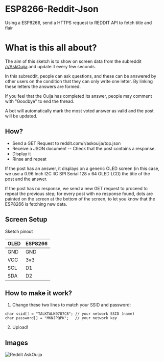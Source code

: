 # ESP8266-Reddit-Json
Using a ESP8266, send a HTTPS request to REDDIT API to fetch title and flair

# What is this all about?

The aim of this sketch is to show on screen data from the subreddit [/r/AskOuija] and update it every few seconds.

In this subreddit, people can ask questions, and these can be answered by other users on the condition that they can only write one letter.  By linking these letters the answers are formed.

If you feel that the Ouija has completed its answer, people may comment with "Goodbye" to end the thread.

A bot will automatically mark the most voted answer as valid and the post will be updated.

## How?

- Send a GET Request to reddit.com/r/askouija/top.json
- Receive a JSON document
-- Check that the post contains a response.
- Display it
- Rinse and repeat

If the post has an answer, it displays on a generic OLED screen (in this case, we use a 0.96 Inch I2C IIC SPI Serial 128 x 64 OLED LCD)
the title of the post and the answer.

If the post has no response, we send a new GET request to proceed to repeat the previous step;
for every post with no response found, dots are painted on the screen at the bottom of the screen, to let you know that the ESP8266 is fetching new data.

## Screen Setup
Sketch pinout

| OLED | ESP8266 |
| ------ | ------ |
| GND | GND |
| VCC | 3v3 |
| SCL | D1 |
| SDA | D2 |


## How to make it work?

1. Change these two lines to match your SSID and password:

```
char ssid[] = "TALKTALK9707C8"; // your network SSID (name)
char password[] = "MKNJPQPK";   // your network key
```

2. Upload!


## Images

![Reddit AskOuija](https://i.imgur.com/YEf4Bvd.jpeg)




[/r/AskOuija]: https://www.reddit.com/r/askouija
